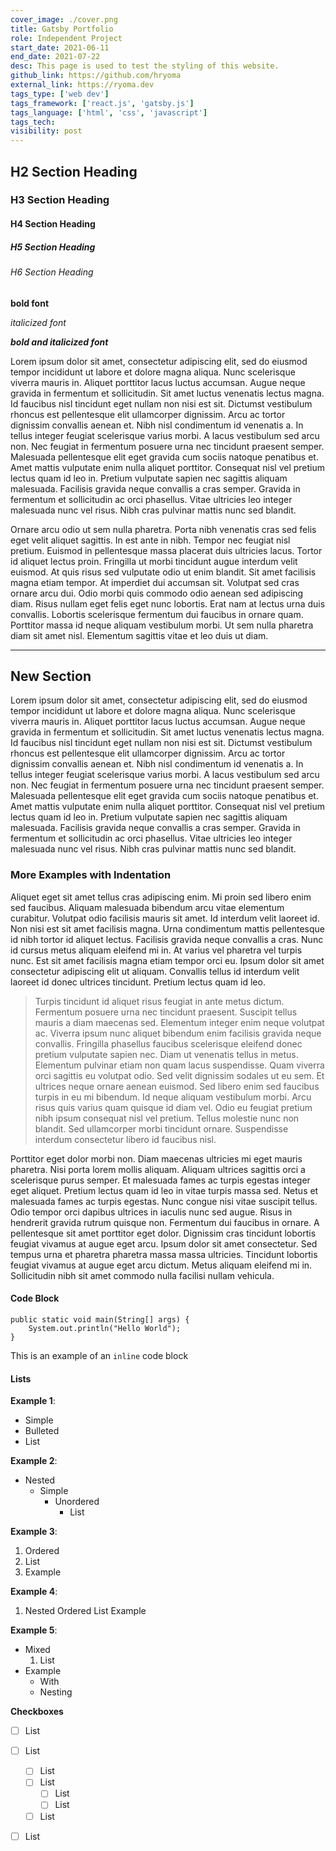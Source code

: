 ```yaml
---
cover_image: ./cover.png
title: Gatsby Portfolio
role: Independent Project
start_date: 2021-06-11
end_date: 2021-07-22
desc: This page is used to test the styling of this website.
github_link: https://github.com/hryoma
external_link: https://ryoma.dev
tags_type: ['web dev']
tags_framework: ['react.js', 'gatsby.js']
tags_language: ['html', 'css', 'javascript']
tags_tech: 
visibility: post
---
```


## H2 Section Heading
### H3 Section Heading
#### H4 Section Heading
##### H5 Section Heading
###### H6 Section Heading

**bold font**

*italicized font*

***bold and italicized font***

Lorem ipsum dolor sit amet, consectetur adipiscing elit, sed do eiusmod tempor incididunt ut labore et dolore magna aliqua. Nunc scelerisque viverra mauris in. Aliquet porttitor lacus luctus accumsan. Augue neque gravida in fermentum et sollicitudin. Sit amet luctus venenatis lectus magna. Id faucibus nisl tincidunt eget nullam non nisi est sit. Dictumst vestibulum rhoncus est pellentesque elit ullamcorper dignissim. Arcu ac tortor dignissim convallis aenean et. Nibh nisl condimentum id venenatis a. In tellus integer feugiat scelerisque varius morbi. A lacus vestibulum sed arcu non. Nec feugiat in fermentum posuere urna nec tincidunt praesent semper. Malesuada pellentesque elit eget gravida cum sociis natoque penatibus et. Amet mattis vulputate enim nulla aliquet porttitor. Consequat nisl vel pretium lectus quam id leo in. Pretium vulputate sapien nec sagittis aliquam malesuada. Facilisis gravida neque convallis a cras semper. Gravida in fermentum et sollicitudin ac orci phasellus. Vitae ultricies leo integer malesuada nunc vel risus. Nibh cras pulvinar mattis nunc sed blandit.

Ornare arcu odio ut sem nulla pharetra. Porta nibh venenatis cras sed felis eget velit aliquet sagittis. In est ante in nibh. Tempor nec feugiat nisl pretium. Euismod in pellentesque massa placerat duis ultricies lacus. Tortor id aliquet lectus proin. Fringilla ut morbi tincidunt augue interdum velit euismod. At quis risus sed vulputate odio ut enim blandit. Sit amet facilisis magna etiam tempor. At imperdiet dui accumsan sit. Volutpat sed cras ornare arcu dui. Odio morbi quis commodo odio aenean sed adipiscing diam. Risus nullam eget felis eget nunc lobortis. Erat nam at lectus urna duis convallis. Lobortis scelerisque fermentum dui faucibus in ornare quam. Porttitor massa id neque aliquam vestibulum morbi. Ut sem nulla pharetra diam sit amet nisl. Elementum sagittis vitae et leo duis ut diam.

---

## New Section

Lorem ipsum dolor sit amet, consectetur adipiscing elit, sed do eiusmod tempor incididunt ut labore et dolore magna aliqua. Nunc scelerisque viverra mauris in. Aliquet porttitor lacus luctus accumsan. Augue neque gravida in fermentum et sollicitudin. Sit amet luctus venenatis lectus magna. Id faucibus nisl tincidunt eget nullam non nisi est sit. Dictumst vestibulum rhoncus est pellentesque elit ullamcorper dignissim. Arcu ac tortor dignissim convallis aenean et. Nibh nisl condimentum id venenatis a. In tellus integer feugiat scelerisque varius morbi. A lacus vestibulum sed arcu non. Nec feugiat in fermentum posuere urna nec tincidunt praesent semper. Malesuada pellentesque elit eget gravida cum sociis natoque penatibus et. Amet mattis vulputate enim nulla aliquet porttitor. Consequat nisl vel pretium lectus quam id leo in. Pretium vulputate sapien nec sagittis aliquam malesuada. Facilisis gravida neque convallis a cras semper. Gravida in fermentum et sollicitudin ac orci phasellus. Vitae ultricies leo integer malesuada nunc vel risus. Nibh cras pulvinar mattis nunc sed blandit.

### More Examples with Indentation

Aliquet eget sit amet tellus cras adipiscing enim. Mi proin sed libero enim sed faucibus. Aliquam malesuada bibendum arcu vitae elementum curabitur. Volutpat odio facilisis mauris sit amet. Id interdum velit laoreet id. Non nisi est sit amet facilisis magna. Urna condimentum mattis pellentesque id nibh tortor id aliquet lectus. Facilisis gravida neque convallis a cras. Nunc id cursus metus aliquam eleifend mi in. At varius vel pharetra vel turpis nunc. Est sit amet facilisis magna etiam tempor orci eu. Ipsum dolor sit amet consectetur adipiscing elit ut aliquam. Convallis tellus id interdum velit laoreet id donec ultrices tincidunt. Pretium lectus quam id leo.

> Turpis tincidunt id aliquet risus feugiat in ante metus dictum. Fermentum posuere urna nec tincidunt praesent. Suscipit tellus mauris a diam maecenas sed. Elementum integer enim neque volutpat ac. Viverra ipsum nunc aliquet bibendum enim facilisis gravida neque convallis. Fringilla phasellus faucibus scelerisque eleifend donec pretium vulputate sapien nec. Diam ut venenatis tellus in metus. Elementum pulvinar etiam non quam lacus suspendisse. Quam viverra orci sagittis eu volutpat odio. Sed velit dignissim sodales ut eu sem. Et ultrices neque ornare aenean euismod. Sed libero enim sed faucibus turpis in eu mi bibendum. Id neque aliquam vestibulum morbi. Arcu risus quis varius quam quisque id diam vel. Odio eu feugiat pretium nibh ipsum consequat nisl vel pretium. Tellus molestie nunc non blandit. Sed ullamcorper morbi tincidunt ornare. Suspendisse interdum consectetur libero id faucibus nisl.

Porttitor eget dolor morbi non. Diam maecenas ultricies mi eget mauris pharetra. Nisi porta lorem mollis aliquam. Aliquam ultrices sagittis orci a scelerisque purus semper. Et malesuada fames ac turpis egestas integer eget aliquet. Pretium lectus quam id leo in vitae turpis massa sed. Netus et malesuada fames ac turpis egestas. Nunc congue nisi vitae suscipit tellus. Odio tempor orci dapibus ultrices in iaculis nunc sed augue. Risus in hendrerit gravida rutrum quisque non. Fermentum dui faucibus in ornare. A pellentesque sit amet porttitor eget dolor. Dignissim cras tincidunt lobortis feugiat vivamus at augue eget arcu. Ipsum dolor sit amet consectetur. Sed tempus urna et pharetra pharetra massa massa ultricies. Tincidunt lobortis feugiat vivamus at augue eget arcu dictum. Metus aliquam eleifend mi in. Sollicitudin nibh sit amet commodo nulla facilisi nullam vehicula.

#### Code Block

```java{numberLines: true}
public static void main(String[] args) {
    System.out.println("Hello World");
}
```

This is an example of an `inline` code block

#### Lists

**Example 1**:
- Simple
- Bulleted
- List

**Example 2**:
- Nested
    - Simple
        - Unordered
            - List

**Example 3**:
1. Ordered
2. List
3. Example

**Example 4**:
1. Nested
    Ordered
        List
            Example

**Example 5**:
- Mixed
    1. List
- Example
    - With
    - Nesting

**Checkboxes**
- [ ] List
- [ ] List
    - [ ] List
    - [ ] List
        - [ ] List
        - [ ] List
    - [ ] List
- [ ] List

